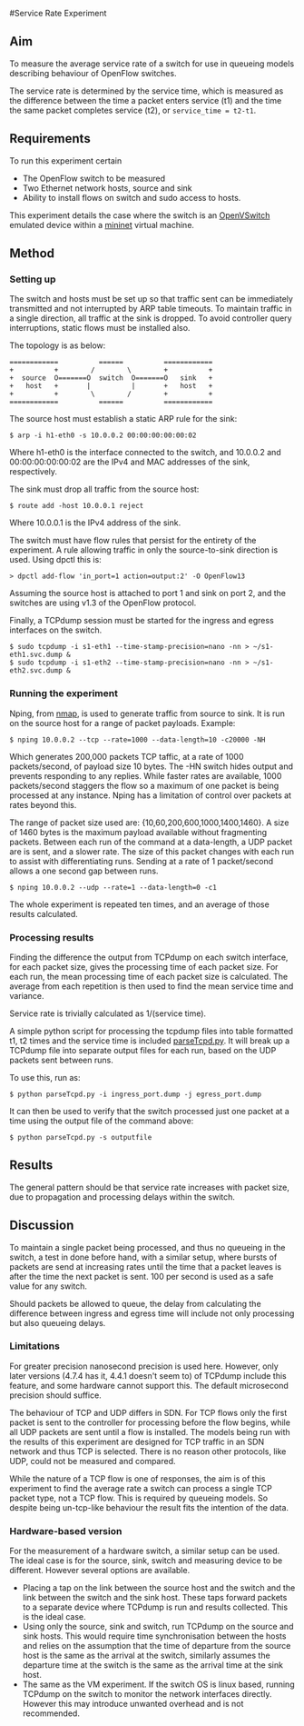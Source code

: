#Service Rate Experiment

## Aim
To measure the average service rate of a switch for use in queueing models describing behaviour of OpenFlow switches. 

The service rate is determined by the service time, which is measured as the difference between the time a packet enters service (t1) and the time the same packet completes service (t2), or `service_time = t2-t1`.

## Requirements
To run this experiment certain 
* The OpenFlow switch to be measured
* Two Ethernet network hosts, source and sink
* Ability to install flows on switch and sudo access to hosts.

This experiment details the case where the switch is an [OpenVSwitch](http://openvswitch.org) emulated device within a [mininet](http://mininet.org) virtual machine.

## Method
### Setting up
The switch and hosts must be set up so that traffic sent can be immediately transmitted and not interrupted by ARP table timeouts. To maintain traffic in a single direction, all traffic at the sink is dropped. To avoid controller query interruptions, static flows must be installed also.

The topology is as below: 
```
============          ======          ============
+          +        /        \        +          +
+  source  O=======O  switch  O=======O   sink   +
+   host   +       |          |       +   host   +
+          +        \        /        +          +
============          ======          ============
```

The source host must establish a static ARP rule for the sink:
```
$ arp -i h1-eth0 -s 10.0.0.2 00:00:00:00:00:02
```
Where h1-eth0 is the interface connected to the switch, and 10.0.0.2 and 00:00:00:00:00:02 are the IPv4 and MAC addresses of the sink, respectively.

The sink must drop all traffic from the source host:
```
$ route add -host 10.0.0.1 reject
```
Where 10.0.0.1 is the IPv4 address of the sink.

The switch must have flow rules that persist for the entirety of the experiment. A rule allowing traffic in only the source-to-sink direction is used. Using dpctl this is:
```
> dpctl add-flow 'in_port=1 action=output:2' -O OpenFlow13
```
Assuming the source host is attached to port 1 and sink on port 2, and the switches are using v1.3 of the OpenFlow protocol.

Finally, a TCPdump session must be started for the ingress and egress interfaces on the switch.
```
$ sudo tcpdump -i s1-eth1 --time-stamp-precision=nano -nn > ~/s1-eth1.svc.dump &
$ sudo tcpdump -i s1-eth2 --time-stamp-precision=nano -nn > ~/s1-eth2.svc.dump &
```
### Running the experiment
Nping, from [nmap](http://nmap.org/nping/), is used to generate traffic from source to sink. It is run on the source host for a range of packet payloads.
Example:
```
$ nping 10.0.0.2 --tcp --rate=1000 --data-length=10 -c20000 -NH
```
Which generates 200,000 packets TCP taffic, at a rate of 1000 packets/second, of payload size 10 bytes. The -HN switch hides output and prevents responding to any replies.
While faster rates are available, 1000 packets/second staggers the flow so a maximum of one packet is being processed at any instance. 
Nping has a limitation of control over packets at rates beyond this.

The range of packet size used are: {10,60,200,600,1000,1400,1460}. A size of 1460 bytes is the maximum payload available without fragmenting packets.
Between each run of the command at a data-length, a UDP packet are is sent, and a slower rate. The size of this packet changes with each run to assist with differentiating runs. Sending at a rate of 1 packet/second allows a one second gap between runs.
```
$ nping 10.0.0.2 --udp --rate=1 --data-length=0 -c1
```

The whole experiment is repeated ten times, and an average of those results calculated.

### Processing results
Finding the difference the output from TCPdump on each switch interface, for each packet size, gives the processing time of each packet size. For each run, the mean processing time of each packet size is calculated. The average from each repetition is then used to find the mean service time and variance. 

Service rate is trivially calculated as 1/(service time).

A simple python script for processing the tcpdump files into table formatted t1, t2 times and the service time is included [parseTcpd.py](github.com/serendipiddy/openflow-performance-visualizer/blob/master/svcrate/parseTcpd.py). It will break up a TCPdump file into separate output files for each run, based on the UDP packets sent between runs.

To use this, run as:
```
$ python parseTcpd.py -i ingress_port.dump -j egress_port.dump
```
It can then be used to verify that the switch processed just one packet at a time using the output file of the command above:
```
$ python parseTcpd.py -s outputfile
```

## Results
The general pattern should be that service rate increases with packet size, due to propagation and processing delays within the switch.

## Discussion
To maintain a single packet being processed, and thus no queueing in the switch, a test in done before hand, with a similar setup, where bursts of packets are send at increasing rates until the time that a packet leaves is after the time the next packet is sent. 100 per second is used as a safe value for any switch.

Should packets be allowed to queue, the delay from calculating the difference between ingress and egress time will include not only processing but also queueing delays.

### Limitations
For greater precision nanosecond precision is used here. However, only later versions (4.7.4 has it, 4.4.1 doesn't seem to) of TCPdump include this feature, and some hardware cannot support this. The default microsecond precision should suffice.

The behaviour of TCP and UDP differs in SDN. For TCP flows only the first packet is sent to the controller for processing before the flow begins, while all UDP packets are sent until a flow is installed. The models being run with the results of this experiment are designed for TCP traffic in an SDN network and thus TCP is selected. There is no reason other protocols, like UDP, could not be measured and compared.

While the nature of a TCP flow is one of responses, the aim is of this experiment to find the average rate a switch can process a single TCP packet type, not a TCP flow. This is required by queueing models. So despite being un-tcp-like behaviour the result fits the intention of the data.

### Hardware-based version
For the measurement of a hardware switch, a similar setup can be used. The ideal case is for the source, sink, switch and measuring device to be different. However several options are available.

* Placing a tap on the link between the source host and the switch and the link between the switch and the sink host. These taps forward packets to a separate device where TCPdump is run and results collected. This is the ideal case.
* Using only the source, sink and switch, run TCPdump on the source and sink hosts. This would require time synchronisation between the hosts and relies on the assumption that the time of departure from the source host is the same as the arrival at the switch, similarly assumes the departure time at the switch is the same as the arrival time at the sink host.
* The same as the VM experiment. If the switch OS is linux based, running TCPdump on the switch to monitor the network interfaces directly. However this may introduce unwanted overhead and is not recommended.

